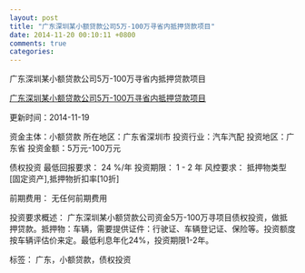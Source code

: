 ```yaml
---
layout: post
title: "广东深圳某小额贷款公司5万-100万寻省内抵押贷款项目"
date: 2014-11-20 00:10:11 +0800
comments: true
categories: 
---
```

广东深圳某小额贷款公司5万-100万寻省内抵押贷款项目

[广东深圳某小额贷款公司5万-100万寻省内抵押贷款项目](http://zijin.trjcn.com/detail_245902.html)

更新时间：2014-11-19

资金主体：小额贷款
所在地区：广东省深圳市
投资行业：汽车汽配
投资地区：广东省
投资金额：5万元-100万元

债权投资
最低回报要求：
                            24 %/年
                                                                                投资期限：
                            1 - 2 年
                                                                                                                                        风控要求：
                            抵押物类型[固定资产],抵押物折扣率[10折]

前期费用：
无任何前期费用

投资要求概述：
广东深圳某小额贷款公司资金5万-100万寻项目债权投资，做抵押贷款。抵押物：车辆，需要提供证件：行驶证、车辆登记证、保险等。投资额度按车辆评估价来定。最低利息年化24%，投资期限1-2年。

标签：
广东，小额贷款，债权投资

